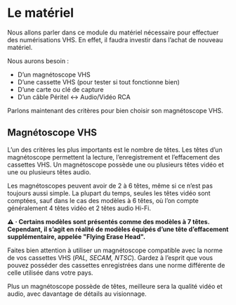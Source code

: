 # Le matériel

Nous allons parler dans ce module du matériel nécessaire pour effectuer des numérisations VHS. En effet, il faudra investir dans l’achat de nouveau matériel.

Nous aurons besoin :
- D’un magnétoscope VHS
- D’une cassette VHS (pour tester si tout fonctionne bien)
- D’une carte ou clé de capture
- D’un câble Péritel <-> Audio/Vidéo RCA

Parlons maintenant des critères pour bien choisir son magnétoscope VHS.

## Magnétoscope VHS

L’un des critères les plus importants est le nombre de têtes. Les têtes d’un magnétoscope permettent la lecture, l’enregistrement et l’effacement des cassettes VHS. Un magnétoscope possède une ou plusieurs têtes vidéo et une ou plusieurs têtes audio.

Les magnétoscopes peuvent avoir de 2 à 6 têtes, même si ce n’est pas toujours aussi simple. La plupart du temps, seules les têtes vidéo sont comptées, sauf dans le cas des modèles à 6 têtes, où l’on compte généralement 4 têtes vidéo et 2 têtes audio Hi-Fi.

**⚠️ · Certains modèles sont présentés comme des modèles à 7 têtes. Cependant, il s’agit en réalité de modèles équipés d’une tête d’effacement supplémentaire, appelée "Flying Erase Head".**

Faites bien attention à utiliser un magnétoscope compatible avec la norme de vos cassettes VHS (*PAL, SECAM, NTSC*). Gardez à l’esprit que vous pouvez posséder des cassettes enregistrées dans une norme différente de celle utilisée dans votre pays.

Plus un magnétoscope possède de têtes, meilleure sera la qualité vidéo et audio, avec davantage de détails au visionnage.
